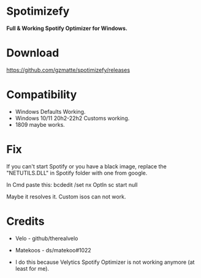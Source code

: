 # Spotimizefy
**Full &amp; Working Spotify Optimizer for Windows.**

# Download

https://github.com/gzmatte/spotimizefy/releases




# Compatibility
- Windows Defaults Working.
- Windows 10/11 20h2-22h2 Customs working.
- 1809 maybe works.


# Fix
If you can't start Spotify or you have a black image, replace the "NETUTILS.DLL" in Spotify folder with one from google.

In Cmd paste this:
bcdedit /set nx OptIn
sc start null

Maybe it resolves it. Custom isos can not work.

# Credits

- Velo - github/therealvelo

- Matekoos - ds/matekoo#1022

- I do this because Velytics Spotify Optimizer is not working anymore (at least for me).
